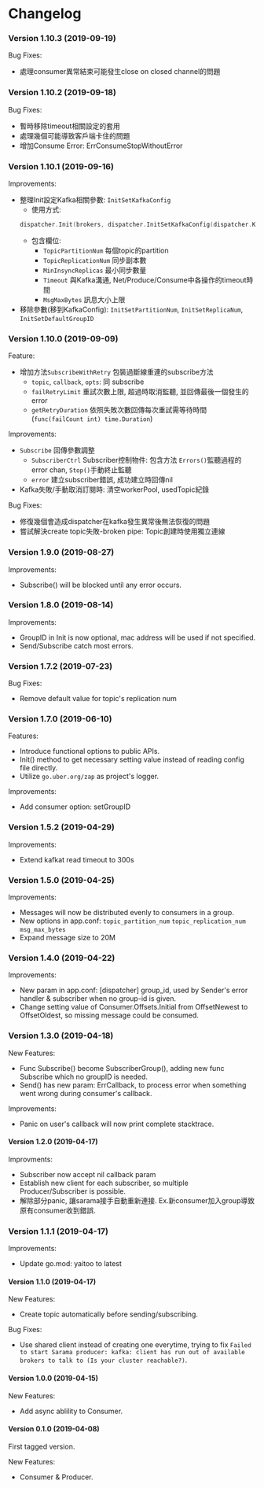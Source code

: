 # Changelog

### Version 1.10.3 (2019-09-19)

Bug Fixes:
- 處理consumer異常結束可能發生close on closed channel的問題

### Version 1.10.2 (2019-09-18)

Bug Fixes:
- 暫時移除timeout相關設定的套用
- 處理幾個可能導致客戶端卡住的問題
- 增加Consume Error: ErrConsumeStopWithoutError

### Version 1.10.1 (2019-09-16)

Improvements:
- 整理Init設定Kafka相關參數: `InitSetKafkaConfig`
  - 使用方式:
  ```go
  dispatcher.Init(brokers, dispatcher.InitSetKafkaConfig(dispatcher.KafkaConfig{Timeout: 60 * time.Second}))
  ```
  - 包含欄位: 
  	- `TopicPartitionNum` 每個topic的partition
  	- `TopicReplicationNum` 同步副本數
  	- `MinInsyncReplicas` 最小同步數量
  	- `Timeout` 與Kafka溝通, Net/Produce/Consume中各操作的timeout時間
  	- `MsgMaxBytes` 訊息大小上限
- 移除參數(移到KafkaConfig): `InitSetPartitionNum`, `InitSetReplicaNum`, `InitSetDefaultGroupID`

### Version 1.10.0 (2019-09-09)

Feature:
- 增加方法`SubscribeWithRetry` 包裝過斷線重連的subscribe方法
  - `topic`, `callback`, `opts`: 同 subscribe
  - `failRetryLimit` 重試次數上限, 超過時取消監聽, 並回傳最後一個發生的error
  - `getRetryDuration` 依照失敗次數回傳每次重試需等待時間 (`func(failCount int) time.Duration`)

Improvements:
- `Subscribe` 回傳參數調整
  - `SubscriberCtrl` Subscriber控制物件: 包含方法 `Errors()`監聽過程的error chan, `Stop()`手動終止監聽 
  - `error` 建立subscriber錯誤, 成功建立時回傳nil
- Kafka失敗/手動取消訂閱時: 清空workerPool, usedTopic紀錄

Bug Fixes:
- 修復幾個會造成dispatcher在kafka發生異常後無法恢復的問題
- 嘗試解決create topic失敗-broken pipe: Topic創建時使用獨立連線   

### Version 1.9.0 (2019-08-27)

Improvements:
- Subscribe() will be blocked until any error occurs.

### Version 1.8.0 (2019-08-14)

Improvements:
- GroupID in Init is now optional, mac address will be used if not specified.
- Send/Subscribe catch most errors.

### Version 1.7.2 (2019-07-23)

Bug Fixes:
- Remove default value for topic's replication num

### Version 1.7.0 (2019-06-10)

Features:
- Introduce functional options to public APIs.
- Init() method to get necessary setting value instead of reading config file directly.
- Utilize `go.uber.org/zap` as project's logger.

Improvements:
- Add consumer option: setGroupID

### Version 1.5.2 (2019-04-29)

Improvements:
- Extend kafkat read timeout to 300s

### Version 1.5.0 (2019-04-25)

Improvements:
- Messages will now be distributed evenly to consumers in a group.
- New options in app.conf: `topic_partition_num` `topic_replication_num` `msg_max_bytes`
- Expand message size to 20M

### Version 1.4.0 (2019-04-22)

Improvements:
- New param in app.conf: [dispatcher] group_id, used by Sender's error handler & subscriber when no group-id is given.
- Change setting value of Consumer.Offsets.Initial from OffsetNewest to OffsetOldest, so missing message could be consumed.

### Version 1.3.0 (2019-04-18)

New Features:
- Func Subscribe() become SubscriberGroup(), adding new func Subscribe which no groupID is needed.
- Send() has new param: ErrCallback, to process error when something went wrong during consumer's callback.

Improvements:
- Panic on user's callback will now print complete stacktrace.

#### Version 1.2.0 (2019-04-17)

Improvments:
- Subscriber now accept nil callback param
- Establish new client for each subscriber, so multiple Producer/Subscriber is possible.
- 解除部分panic, 讓sarama接手自動重新連接. Ex.新consumer加入group導致原有consumer收到錯誤.

### Version 1.1.1 (2019-04-17)

Improvements:
- Update go.mod: yaitoo to latest

#### Version 1.1.0 (2019-04-17)

New Features:
- Create topic automatically before sending/subscribing.

Bug Fixes:
- Use shared client instead of creating one everytime, trying to fix `Failed to start Sarama producer: kafka: client has run out of available brokers to talk to (Is your cluster reachable?)`.

#### Version 1.0.0 (2019-04-15)

New Features:
- Add async ablility to Consumer.

#### Version 0.1.0 (2019-04-08)

First tagged version.

New Features:
- Consumer & Producer.